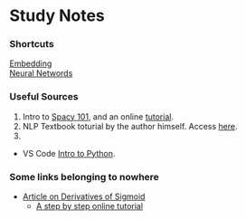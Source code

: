 # Study Notes

### Shortcuts
[Embedding](https://github.com/devychen/Notes-SNLP/blob/main/Embedding.md) <br>
[Neural Networds](https://github.com/devychen/Notes-SNLP/blob/main/Neural%20Networks.md)


### Useful Sources

1. Intro to [Spacy 101](https://spacy.io/usage/spacy-101), and an online [tutorial](https://course.spacy.io/en).
2. NLP Textbook toturial by the author himself. Access [here](https://www.youtube.com/watch?v=EsfNYiLVtHI&list=PLaZQkZp6WhWxIvz74aEvvVc99o7WuOoQ6).
3. 

- VS Code [Intro to Python](https://vscodeedu.com/courses/intro-to-python).

### Some links belonging to nowhere
- [Article on Derivatives of Sigmoid](https://towardsdatascience.com/derivative-of-the-sigmoid-function-536880cf918e)
  - [A step by step online tutorial](https://www.youtube.com/watch?v=5HzVMZKk9pk)